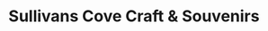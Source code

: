 ---
title: "Sullivans Cove Craft & Souvenirs"
url: /hobart/sullivans-cove-craft-und-souvenirs/
shop: Andenken
---